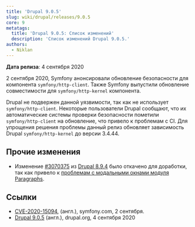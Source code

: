 ```yaml
---
title: 'Drupal 9.0.5'
slug: wiki/drupal/releases/9.0.5
core: 9
metatags:
  title: 'Drupal 9.0.5: Список изменений'
  description: 'Список изменений Drupal 9.0.5.'
authors:
  - Niklan
---
```


**Дата релиза**: 4 сентября 2020

2 сентября 2020, Symfony анонсировали обновление безопасности для компонента `symfony/http-client`. Также Symfony выпустили обновление совместимости для `symfony/http-kernel` компонента.

Drupal не подвержен данной уязвимости, так как не использует `symfony/http-client`. Некоторые пользователи Drupal сообщают, что их автоматические системы проверки безопасности пометили `symfony/http-client` на обновление, что привело к проблемам с  CI. Для упрощения решения проблемы данный релиз обновляет зависимость Drupal `symfony/http-kernel` до версии 3.4.44.

## Прочие изменения

- Изменение [#3070375](https://www.drupal.org/project/drupal/issues/3070375) из [Drupal 8.9.4](release-8.9.4.md) было откачено для доработки, так как привело к [проблемам с модальными окнами модуля Paragraphs](https://www.drupal.org/project/paragraphs/issues/3168733).

## Ссылки

- [CVE-2020-15094](https://symfony.com/blog/cve-2020-15094-prevent-rce-when-calling-untrusted-remote-with-cachinghttpclient), (англ.), symfony.com, 2 сентября.
- [Drupal 9.0.5](https://www.drupal.org/project/drupal/releases/9.0.5) (англ.), drupal.org, 4 сентября 2020